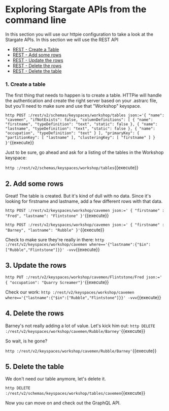 # Exploring Stargate APIs from the command line

In this section you will use our httpie configuration to take a look at the Stargate APIs.  In this section we will use the REST API

* [REST - Create a Table](#1.-create-a-table)
* [REST - Add some rows](#2.-add-some-rows)
* [REST - Update the rows](#3.-update-the-rows)
* [REST - Delete the rows](#4.-delete-the-rows)
* [REST - Delete the table](#5.-delete-the-table)

### 1. Create a table

The first thing that needs to happen is to create a table.  HTTPie will handle the authentication and create the right server based on your .astrarc file, but you'll need to make sure and use that "Workshop" keyspace.

`http POST :/rest/v2/schemas/keyspaces/workshop/tables json:='{
  "name": "cavemen",
  "ifNotExists": false,
  "columnDefinitions": [
    {
      "name": "firstname",
      "typeDefinition": "text",
      "static": false
    },
    {
      "name": "lastname",
      "typeDefinition": "text",
      "static": false
    },
        {
	      "name": "occupation",
	      "typeDefinition": "text"
	    }
  ],
  "primaryKey": {
    "partitionKey": [
      "lastname"
    ],
    "clusteringKey": [
      "firstname"
    ]
  }
}'`{{execute}}

Just to be sure, go ahead and ask for a listing of the tables in the Workshop keyspace:

`http :/rest/v2/schemas/keyspaces/workshop/tables`{{execute}}

## 2. Add some rows
Great!  The table is created.  But it's kind of dull with no data.  Since it's looking for firstname and lastname, add a few different rows with that data.

`http POST :/rest/v2/keyspaces/workshop/cavemen json:='
{
            "firstname" : "Fred",
            "lastname": "Flintstone"
}'`{{execute}}

`http POST :/rest/v2/keyspaces/workshop/cavemen json:='
{
            "firstname" : "Barney",
            "lastname": "Rubble"
}'`{{execute}}

Check to make sure they're really in there:
`http :/rest/v2/keyspaces/workshop/cavemen where=='{"lastname":{"$in":["Rubble","Flintstone"]}}' -vvv`{{execute}}

## 3. Update the rows

`http PUT :/rest/v2/keyspaces/workshop/cavemen/Flintstone/Fred json:='
{ "occupation": "Quarry Screamer"}'`{{execute}}

Check our work:
`http :/rest/v2/keyspaces/workshop/cavemen where=='{"lastname":{"$in":["Rubble","Flintstone"]}}' -vvv`{{execute}}

## 4. Delete the rows

Barney's not really adding a lot of value.  Let's kick him out:
`http DELETE :/rest/v2/keyspaces/workshop/cavemen/Rubble/Barney'`{{execute}}

So wait, is he gone?

`http :/rest/v2/keyspaces/workshop/cavemen/Rubble/Barney'`{{execute}}

## 5. Delete the table

We don't need our table anymore, let's delete it.

`http DELETE :/rest/v2/schemas/keyspaces/workshop/tables/cavemen`{{execute}}

Now you can move on and check out the GraphQL API.